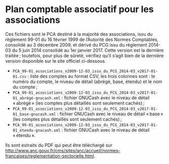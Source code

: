 Plan comptable associatif pour les associations
===============================================

Ces fichiers sont le PCA destiné à la majorité des associations, issu du règlement 99-01 du 16 février 1999 de l’Autorité des Normes Comptables, consolidé au 3 décembre 2009, et dérivé du PCG issu du règlement 2014-03 du 5 juin 2014 consolidé au 1er janvier 2017. Cette version est la dernière traitée ; toutefois, pour plus de sûreté, vérifiez qu’il s’agit bien de la dernière version disponible sur le site officiel ci-dessous.

* `PCA_99-01_associations_v2009-12-03_issu_du_PCG_2014-03_v2017-01-01.csv` : liste des comptes au format CSV, les trois colonnes sont : le numéro du compte, le niveau de détail (abrégé, base, étendu) et le nom du compte ;
* `PCA_99-01_associations_v2009-12-03_issu_du_PCG_2014-03_v2017-01-01_abrégé-gnucash.xml` : fichier GNUCash avec le niveau de détail « abrégé » (les comptes plus détaillés sont seulement cachés) ;
* `PCA_99-01_associations_v2009-12-03_issu_du_PCG_2014-03_v2017-01-01_base-gnucash.xml` : fichier GNUCash avec le niveau de détail « base » (les comptes plus détaillés sont seulement cachés) ;
* `PCA_99-01_associations_v2009-12-03_issu_du_PCG_2014-03_v2017-01-01_étendu-gnucash.xml` : fichier GNUCash avec le niveau de détail « étendu ».

Ils sont extraits du PDF qui peut être téléchargé sur http://www.anc.gouv.fr/cms/sites/anc/accueil/normes-francaises/reglementation-sectorielle.html.
